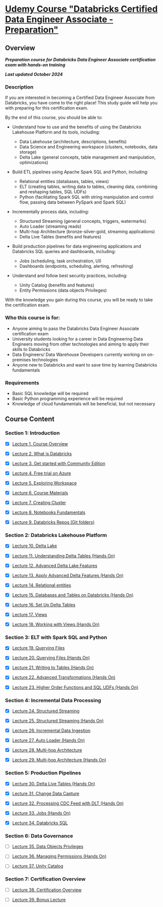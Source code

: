 # [Udemy Course **"Databricks Certified Data Engineer Associate - Preparation"**](https://external-teksystems.udemy.com/course/databricks-certified-data-engineer-associate/)


## Overview

***Preparation course for Databricks Data Engineer Associate certification exam with hands-on training***

***Last updated October 2024***

### Description

If you are interested in becoming a Certified Data Engineer Associate from Databricks, you have come to the right place! This study guide will help you with preparing for this certification exam.

By the end of this course, you should be able to:
  
  - Understand how to use and the benefits of using the Databricks Lakehouse Platform and its tools, including:
    * Data Lakehouse (architecture, descriptions, benefits)
    * Data Science and Engineering workspace (clusters, notebooks, data storage)
    * Delta Lake (general concepts, table management and manipulation, optimizations)
  
  - Build ETL pipelines using Apache Spark SQL and Python, including:
    * Relational entities (databases, tables, views)
    * ELT (creating tables, writing data to tables, cleaning data, combining and reshaping tables, SQL UDFs)
    * Python (facilitating Spark SQL with string manipulation and control flow, passing data between PySpark and Spark SQL)
  
  - Incrementally process data, including:
    * Structured Streaming (general concepts, triggers, watermarks)
    * Auto Loader (streaming reads)
    * Multi-hop Architecture (bronze-silver-gold, streaming applications)
    * Delta Live Tables (benefits and features)

  - Build production pipelines for data engineering applications and Databricks SQL queries and dashboards, including:
    * Jobs (scheduling, task orchestration, UI)
    * Dashboards (endpoints, scheduling, alerting, refreshing)
  
  - Understand and follow best security practices, including:
    * Unity Catalog (benefits and features)
    * Entity Permissions (data objects Privileges)

With the knowledge you gain during this course, you will be ready to take the certification exam.

### Who this course is for:

  - Anyone aiming to pass the Databricks Data Engineer Associate certification exam
  - University students looking for a career in Data Engineering
Data Engineers moving from other technologies and aiming to apply their skills to Databricks
  - Data Engineers/ Data Warehouse Developers currently working on on-premises technologies
  - Anyone new to Databricks and want to save time by learning Databricks fundamentals

### Requirements
 - Basic SQL knowledge will be required
 - Basic Python programming experience will be required
 - Knowledge of cloud fundamentals will be beneficial, but not necessary


## Course Content

### Section 1: Introduction

  * [x] [Lecture 1. Course Overview](./Section-1_Introduction/Lecture-1-course-overview.ipynb)
  * [x] [Lecture 2. What is Databricks](./Section-1_Introduction/Lecture-2-what-is-databricks.ipynb)
  * [x] [Lecture 3. Get started with Community Edition](./Section-1_Introduction/Lecture-3-get-started-with-community-edition.ipynb)
  * [x] [Lecture 4. Free trial on Azure](./Section-1_Introduction/Lecture-4-free-trial-on-azure.ipynb)
  * [x] [Lecture 5. Exploring Workspace](./Section-1_Introduction/Lecture-5-exploring-workspace.ipynb)
  * [x] [Lecture 6. Course Materials](./Section-1_Introduction/Lecture-6-course-materials.ipynb)
  * [x] [Lecture 7. Creating Cluster](./Section-1_Introduction/Lecture-7-creating-cluster.ipynb)
  * [x] [Lecture 8. Notebooks Fundamentals](./Section-1_Introduction/Lecture-8-notebooks-fundamentals.ipynb)
  * [x] [Lecture 9. Databricks Repos (Git folders)](./Section-1_Introduction/Lecture-9-databricks-repos-git-folders.ipynb)


### Section 2: Databricks Lakehouse Platform

  * [x] [Lecture 10. Delta Lake](./Section-2_Databricks-Lakehouse-Platform/Lecture-10-delta-lake.ipynb)
  * [x] [Lecture 11. Understanding Delta Tables (Hands On)](./Section-2_Databricks-Lakehouse-Platform/Lecture-11-understanding-delta-tables-hands-on.ipynb)
  * [x] [Lecture 12. Advanced Delta Lake Features](./Section-2_Databricks-Lakehouse-Platform/Lecture-12-advanced-delta-lake-features.ipynb)
  * [x] [Lecture 13. Apply Advanced Delta Features (Hands On)](./Section-2_Databricks-Lakehouse-Platform/Lecture-13-apply-advanced-delta-features-hands-on.ipynb)
  * [x] [Lecture 14. Relational entities](./Section-2_Databricks-Lakehouse-Platform/Lecture-14-relational-entities.ipynb)
  * [x] [Lecture 15. Databases and Tables on Databricks (Hands On)](./Section-2_Databricks-Lakehouse-Platform/Lecture-15-databases-and-tables-on-databricks-hands-on.ipynb)
  * [x] [Lecture 16. Set Up Delta Tables](./Section-2_Databricks-Lakehouse-Platform/Lecture-16-set-up-delta-tables.ipynb)
  * [x] [Lecture 17. Views](./Section-2_Databricks-Lakehouse-Platform/Lecture-17-views.ipynb)
  * [x] [Lecture 18. Working with Views (Hands On)](./Section-2_Databricks-Lakehouse-Platform/Lecture-18-working-with-views-hands-on.ipynb)


### Section 3: ELT with Spark SQL and Python

  * [x] [Lecture 19. Querying Files](./Section-3_ELT-with-Spark-SQL-and-Python/Lecture-19__Querying-Files.ipynb)
  * [x] [Lecture 20. Querying Files (Hands On)](./Section-3_ELT-with-Spark-SQL-and-Python/Lecture-20__Querying-Files-(Hands-On).ipynb)
  * [x] [Lecture 21. Writing to Tables (Hands On)](./Section-3_ELT-with-Spark-SQL-and-Python/Lecture-21__Writing-to-Tables-(Hands-On).ipynb)
  * [x] [Lecture 22. Advanced Transformations (Hands On)](./Section-3_ELT-with-Spark-SQL-and-Python/Lecture-22__Advanced-Transformations-(Hands-On).ipynb)
  * [x] [Lecture 23. Higher Order Functions and SQL UDFs (Hands On)](./Section-3_ELT-with-Spark-SQL-and-Python/Lecture-23__Higher-Order-Functions-and-SQL-UDFs-(Hands-On).ipynb)


### Section 4: Incremental Data Processing

  * [x] [Lecture 24. Structured Streaming](./Section-4_Incremental-Data-Processing/Lecture-24__Structured-Streaming.ipynb)
  * [x] [Lecture 25. Structured Streaming (Hands On)](./Section-4_Incremental-Data-Processing/Lecture-25__Structured-Streaming-(Hands-On).ipynb)
  * [x] [Lecture 26. Incremental Data Ingestion](./Section-4_Incremental-Data-Processing/Lecture-26__Incremental-Data-Ingestion.ipynb)
  * [x] [Lecture 27. Auto Loader (Hands On)](./Section-4_Incremental-Data-Processing/Lecture-27__Auto-Loader-(Hands-On).ipynb)
  * [x] [Lecture 28. Multi-hop Architecture](./Section-4_Incremental-Data-Processing/Lecture-28__Multi-hop-Architecture.ipynb)
  * [x] [Lecture 29. Multi-hop Architecture (Hands On)](./Section-4_Incremental-Data-Processing/Lecture-29__Multi-hop-Architecture-(Hands-On).ipynb)


### Section 5: Production Pipelines

  * [x] [Lecture 30. Delta Live Tables (Hands On)](./Section-5_Production-Pipelines/Lecture-30__Delta-Live-Tables-(Hands-On)-1.ipynb)
  * [x] [Lecture 31. Change Data Capture](./Section-5_Production-Pipelines/Lecture-31__Change-Data-Capture.ipynb)
  * [x] [Lecture 32. Processing CDC Feed with DLT (Hands On)](./Section-5_Production-Pipelines/Lecture-32__Processing-CDC-Feed-with-DLT-(Hands-On).ipynb)
  * [x] [Lecture 33. Jobs (Hands On)](./Section-5_Production-Pipelines/Lecture-33__Jobs-(Hands-On).ipynb)
  * [x] [Lecture 34. Databricks SQL](./Section-5_Production-Pipelines/Lecture-34__Databricks-SQL.ipynb)


### Section 6: Data Governance

  * [ ] [Lecture 35. Data Objects Privileges](./Section-6_Data-Governance/Lecture-35__Data-Objects-Privileges.ipynb)
  * [ ] [Lecture 36. Managing Permissions (Hands On)](./Section-6_Data-Governance/Lecture-36__Managing-Permissions-(Hands-On).ipynb)
  * [ ] [Lecture 37. Unity Catalog](./Section-6_Data-Governance/Lecture-37__Unity-Catalog.ipynb)


### Section 7: Certification Overview

  * [ ] [Lecture 38. Certification Overview](./Section-7_Certification-Overview/Lecture-38__Certification-Overview.ipynb)
  * [ ] [Lecture 39. Bonus Lecture](./Section-7_Certification-Overview/Lecture-39__Bonus%20Lecture.ipynb)

